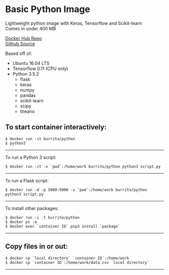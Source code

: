 Basic Python Image
=====
Lightweight python image with Keras, Tensorflow and Scikit-learn  
Comes in under 400 MB

[Docker Hub Repo](https://hub.docker.com/r/burrito/python/)  
[Github Source](https://github.com/ajay-d/docker-python)

Based off of:
* Ubuntu 16.04 LTS
* Tensorflow 0.11 (CPU only)
* Python 3.5.2
   * flask
   * keras
   * numpy
   * pandas
   * scikit-learn
   * scipy
   * theano

To start container interactively:
-----
```
$ docker run -it burrito/python
$ python3
```
---
To run a Python 3 script:
```
$ docker run -it -v `pwd`:/home/work burrito/python python3 script.py
```
---
To run a Flask script:
```
$ docker run -d -p 5000:5000 -v `pwd`:/home/work burrito/python python3 script.py
```
---
To install other packages:
```
$ docker run -i -t burrito/python
$ docker ps -a
$ docker exec `container ID` pip3 install `package`
```
---
Copy files in or out:
-----
```
$ docker cp `local directory` `container ID`:/home/work
$ docker cp `container ID`:/home/work/data.csv `local directory`
```
---